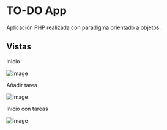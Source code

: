 # TO-DO App

Aplicación PHP realizada con paradigma orientado a objetos.  

## Vistas 

Inicio 

![image](https://github.com/julianjuan77/PHP/assets/66172014/31fecc84-a897-4ed8-ad13-a091e366175b)

Añadir tarea 

![image](https://github.com/julianjuan77/PHP/assets/66172014/21715318-5496-4f71-817a-3a6a940951f3)

Inicio con tareas 

![image](https://github.com/julianjuan77/PHP/assets/66172014/9e952728-5d44-4f1d-8e21-6f9d8b97a73f)


